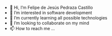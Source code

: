 - 👋 Hi, I’m Felipe de Jesús Pedraza Castillo
- 👀 I’m interested in software development
- 🌱 I’m currently learning all possible technologies
- 💞️ I’m looking to collaborate on my mind
- 📫 How to reach me ...

<!---
felipedejesus94/felipedejesus94 is a ✨ special ✨ repository because its `README.md` (this file) appears on your GitHub profile.
You can click the Preview link to take a look at your changes.
--->
